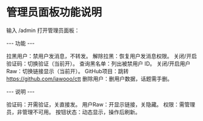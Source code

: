 管理员面板功能说明
=================

输入 /admin 打开管理员面板：

--- 功能 ---

拉黑用户：禁用户发消息，不转发。
解除拉黑：恢复用户发消息权限。
关闭/开启验证码：切换验证（当前开）。
查询黑名单：列出被禁用户 ID。
关闭/开启用户Raw：切换链接显示（当前开）。
GitHub项目：跳转 https://github.com/iawooo/ctt
删除用户：删用户数据，话题需手删。

--- 说明 ---

验证码：开需验证，关直接发。
用户Raw：开显示链接，关隐藏。
权限：需管理员，非管理不可用。
按钮状态：动态显示，操作后刷新。
